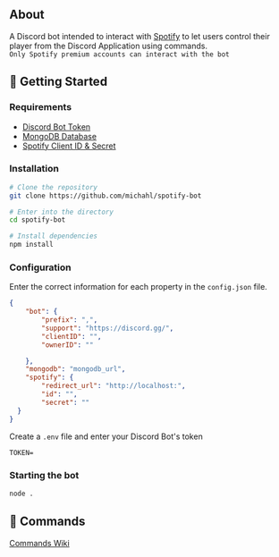 ## About
A Discord bot intended to interact with [Spotify](https://spotify.com/) to let users control their player from the Discord Application using commands.     
`Only Spotify premium accounts can interact with the bot`

## 🚀 Getting Started
### Requirements
- [Discord Bot Token](https://github.com/reactiflux/discord-irc/wiki/Creating-a-discord-bot-&-getting-a-token)
- [MongoDB Database](mongodb.com)
- [Spotify Client ID & Secret](https://developer.spotify.com)

### Installation
```bash
# Clone the repository
git clone https://github.com/michahl/spotify-bot

# Enter into the directory
cd spotify-bot

# Install dependencies
npm install
```

### Configuration
Enter the correct information for each property in the `config.json` file.

```json
{
 	"bot": {
		"prefix": ",",
		"support": "https://discord.gg/",
		"clientID": "",
		"ownerID": ""

	},
	"mongodb": "mongodb_url",
	"spotify": {
		"redirect_url": "http://localhost:",
		"id": "",
		"secret": ""
  }
}
```
Create a `.env` file and enter your Discord Bot's token
```
TOKEN=
```

### Starting the bot

```bash
node .
```

## 📝 Commands
[Commands Wiki](https://github.com/michahl/spotify-bot/wiki/Commands)


